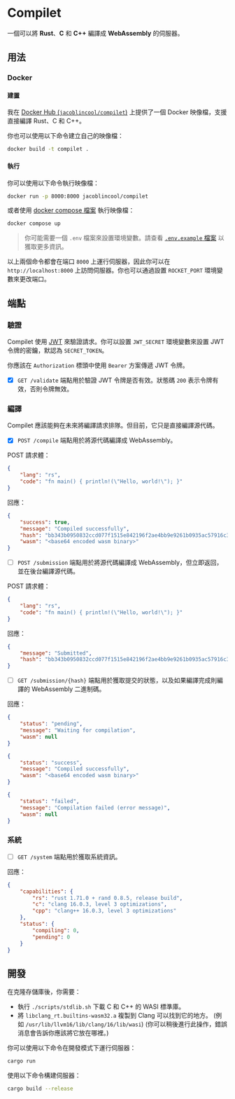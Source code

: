 # Compilet

一個可以將 **Rust**、**C** 和 **C++** 編譯成 **WebAssembly** 的伺服器。

## 用法

### Docker

#### 建置

我在 [Docker Hub (`jacoblincool/compilet`)](https://hub.docker.com/r/jacoblincool/compilet) 上提供了一個 Docker 映像檔，支援直接編譯 Rust、C 和 C++。

你也可以使用以下命令建立自己的映像檔：

```bash
docker build -t compilet .
```

#### 執行

你可以使用以下命令執行映像檔：

```bash
docker run -p 8000:8000 jacoblincool/compilet
```

或者使用 [docker compose 檔案](./docker-compose.yml) 執行映像檔：

```bash
docker compose up
```

> 你可能需要一個 `.env` 檔案來設置環境變數。請查看 [`.env.example` 檔案](./.env.example) 以獲取更多資訊。

以上兩個命令都會在端口 `8000` 上運行伺服器，因此你可以在 `http://localhost:8000` 上訪問伺服器。你也可以通過設置 `ROCKET_PORT` 環境變數來更改端口。

## 端點

### 驗證

Compilet 使用 [JWT](https://jwt.io/) 來驗證請求。你可以設置 `JWT_SECRET` 環境變數來設置 JWT 令牌的密鑰，默認為 `SECRET_TOKEN`。

你應該在 `Authorization` 標頭中使用 `Bearer` 方案傳遞 JWT 令牌。

- [x] `GET /validate` 端點用於驗證 JWT 令牌是否有效。狀態碼 `200` 表示令牌有效，否則令牌無效。

### 編譯

Compilet 應該能夠在未來將編譯請求排隊。但目前，它只是直接編譯源代碼。

- [x] `POST /compile` 端點用於將源代碼編譯成 WebAssembly。

POST 請求體：

```json
{
    "lang": "rs",
    "code": "fn main() { println!(\"Hello, world!\"); }"
}
```

回應：

```json
{
    "success": true,
    "message": "Compiled successfully",
    "hash": "bb343b0950832ccd077f1515e842196f2ae4bb9e9261b0935ac57916c3cf305d",
    "wasm": "<base64 encoded wasm binary>"
}
```

- [ ] `POST /submission` 端點用於將源代碼編譯成 WebAssembly，但立即返回，並在後台編譯源代碼。

POST 請求體：

```json
{
    "lang": "rs",
    "code": "fn main() { println!(\"Hello, world!\"); }"
}
```

回應：

```json
{
    "message": "Submitted",
    "hash": "bb343b0950832ccd077f1515e842196f2ae4bb9e9261b0935ac57916c3cf305d"
}
```

- [ ] `GET /submission/{hash}` 端點用於獲取提交的狀態，以及如果編譯完成則編譯的 WebAssembly 二進制碼。

回應：

```json
{
    "status": "pending",
    "message": "Waiting for compilation",
    "wasm": null
}
```

```json
{
    "status": "success",
    "message": "Compiled successfully",
    "wasm": "<base64 encoded wasm binary>"
}
```

```json
{
    "status": "failed",
    "message": "Compilation failed (error message)",
    "wasm": null
}
```

### 系統

- [ ] `GET /system` 端點用於獲取系統資訊。

回應：

```json
{
    "capabilities": {
        "rs": "rust 1.71.0 + rand 0.8.5, release build",
        "c": "clang 16.0.3, level 3 optimizations",
        "cpp": "clang++ 16.0.3, level 3 optimizations"
    },
    "status": {
        "compiling": 0,
        "pending": 0
    }
}
```

## 開發

在克隆存儲庫後，你需要：

- 執行 `./scripts/stdlib.sh` 下載 C 和 C++ 的 WASI 標準庫。
- 將 `libclang_rt.builtins-wasm32.a` 複製到 Clang 可以找到它的地方。 (例如 `/usr/lib/llvm16/lib/clang/16/lib/wasi`) (你可以稍後進行此操作，錯誤消息會告訴你應該將它放在哪裡。)

你可以使用以下命令在開發模式下運行伺服器：

```bash
cargo run
```

使用以下命令構建伺服器：

```bash
cargo build --release
```
